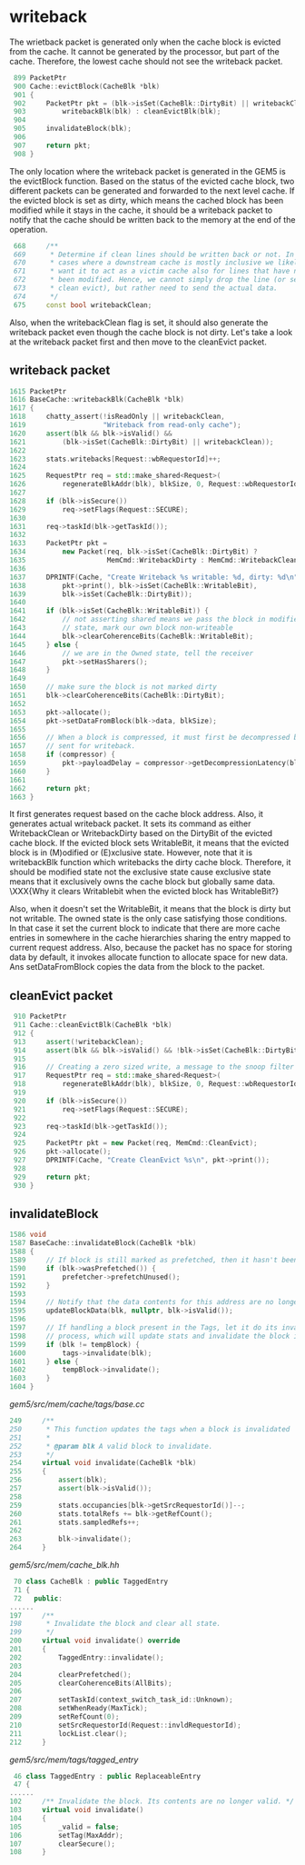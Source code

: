 # writeback
The wrietback packet is generated only when the cache block is evicted 
from the cache. It cannot be generated by the processor, 
but part of the cache. 
Therefore, the lowest cache should not see the writeback packet.

```cpp
 899 PacketPtr
 900 Cache::evictBlock(CacheBlk *blk)
 901 {
 902     PacketPtr pkt = (blk->isSet(CacheBlk::DirtyBit) || writebackClean) ?
 903         writebackBlk(blk) : cleanEvictBlk(blk);
 904 
 905     invalidateBlock(blk);
 906 
 907     return pkt;
 908 }
```

The only location where the writeback packet is generated 
in the GEM5 is the evictBlock function. 
Based on the status of the evicted cache block, 
two different packets can be generated and 
forwarded to the next level cache. 
If the evicted block is set as dirty,
which means the cached block has been modified while 
it stays in the cache, 
it should be a writeback packet to notify 
that the cache should be written back to the memory at the end of the operation. 

```cpp
 668     /** 
 669      * Determine if clean lines should be written back or not. In
 670      * cases where a downstream cache is mostly inclusive we likely
 671      * want it to act as a victim cache also for lines that have not
 672      * been modified. Hence, we cannot simply drop the line (or send a
 673      * clean evict), but rather need to send the actual data.
 674      */
 675     const bool writebackClean;
```
Also, when the writebackClean flag is set,
it should also generate the writeback packet
even though the cache block is not dirty.
Let's take a look at the writeback packet first
and then move to the cleanEvict packet. 

## writeback packet
```cpp
1615 PacketPtr
1616 BaseCache::writebackBlk(CacheBlk *blk)
1617 {
1618     chatty_assert(!isReadOnly || writebackClean,
1619                   "Writeback from read-only cache");
1620     assert(blk && blk->isValid() &&
1621         (blk->isSet(CacheBlk::DirtyBit) || writebackClean));
1622 
1623     stats.writebacks[Request::wbRequestorId]++;
1624 
1625     RequestPtr req = std::make_shared<Request>(
1626         regenerateBlkAddr(blk), blkSize, 0, Request::wbRequestorId);
1627 
1628     if (blk->isSecure())
1629         req->setFlags(Request::SECURE);
1630 
1631     req->taskId(blk->getTaskId());
1632 
1633     PacketPtr pkt =
1634         new Packet(req, blk->isSet(CacheBlk::DirtyBit) ?
1635                    MemCmd::WritebackDirty : MemCmd::WritebackClean);
1636 
1637     DPRINTF(Cache, "Create Writeback %s writable: %d, dirty: %d\n",
1638         pkt->print(), blk->isSet(CacheBlk::WritableBit),
1639         blk->isSet(CacheBlk::DirtyBit));
1640 
1641     if (blk->isSet(CacheBlk::WritableBit)) {
1642         // not asserting shared means we pass the block in modified
1643         // state, mark our own block non-writeable
1644         blk->clearCoherenceBits(CacheBlk::WritableBit);
1645     } else {
1646         // we are in the Owned state, tell the receiver
1647         pkt->setHasSharers();
1648     }
1649 
1650     // make sure the block is not marked dirty
1651     blk->clearCoherenceBits(CacheBlk::DirtyBit);
1652 
1653     pkt->allocate();
1654     pkt->setDataFromBlock(blk->data, blkSize);
1655 
1656     // When a block is compressed, it must first be decompressed before being
1657     // sent for writeback.
1658     if (compressor) {
1659         pkt->payloadDelay = compressor->getDecompressionLatency(blk);
1660     }
1661 
1662     return pkt;
1663 }
```

It first generates request based on the cache block address. 
Also, it generates actual writeback packet.
It sets its command as either WritebackClean or WritebackDirty 
based on the DirtyBit of the evicted cache block. 
If the evicted block sets WritableBit, 
it means that the evicted block is in (M)odified or (E)xclusive state.
However, note that it is writebackBlk function which 
writebacks the dirty cache block. 
Therefore, it should be modified state not the exclusive state
cause exclusive state means that it exclusively owns the cache block but 
globally same data. 
\XXX{Why it clears Writablebit when the evicted block has WritableBit?}

Also, when it doesn't set the WritableBit, 
it means that the block is dirty but not writable. 
The owned state is the only case satisfying those conditions. 
In that case it set the current block to indicate that 
there are more cache entries in somewhere in the cache hierarchies 
sharing the entry mapped to current request address. 
Also, because the packet has no space for storing data by default,
it invokes allocate function to allocate space for new data.
Ans setDataFromBlock copies the data from the block to the packet. 



## cleanEvict packet 
```cpp
 910 PacketPtr
 911 Cache::cleanEvictBlk(CacheBlk *blk)
 912 {
 913     assert(!writebackClean);
 914     assert(blk && blk->isValid() && !blk->isSet(CacheBlk::DirtyBit));
 915 
 916     // Creating a zero sized write, a message to the snoop filter
 917     RequestPtr req = std::make_shared<Request>(
 918         regenerateBlkAddr(blk), blkSize, 0, Request::wbRequestorId);
 919 
 920     if (blk->isSecure())
 921         req->setFlags(Request::SECURE);
 922 
 923     req->taskId(blk->getTaskId());
 924 
 925     PacketPtr pkt = new Packet(req, MemCmd::CleanEvict);
 926     pkt->allocate();
 927     DPRINTF(Cache, "Create CleanEvict %s\n", pkt->print());
 928 
 929     return pkt;
 930 }

```

## invalidateBlock
```cpp
1586 void
1587 BaseCache::invalidateBlock(CacheBlk *blk)
1588 {
1589     // If block is still marked as prefetched, then it hasn't been used
1590     if (blk->wasPrefetched()) {
1591         prefetcher->prefetchUnused();
1592     }
1593 
1594     // Notify that the data contents for this address are no longer present
1595     updateBlockData(blk, nullptr, blk->isValid());
1596 
1597     // If handling a block present in the Tags, let it do its invalidation
1598     // process, which will update stats and invalidate the block itself
1599     if (blk != tempBlock) {
1600         tags->invalidate(blk);
1601     } else {
1602         tempBlock->invalidate();
1603     }
1604 }
```

*gem5/src/mem/cache/tags/base.cc*
```cpp
249     /**
250      * This function updates the tags when a block is invalidated
251      *
252      * @param blk A valid block to invalidate.
253      */
254     virtual void invalidate(CacheBlk *blk)
255     {
256         assert(blk);
257         assert(blk->isValid());
258
259         stats.occupancies[blk->getSrcRequestorId()]--;
260         stats.totalRefs += blk->getRefCount();
261         stats.sampledRefs++;
262
263         blk->invalidate();
264     }
```

*gem5/src/mem/cache_blk.hh*
```cpp
 70 class CacheBlk : public TaggedEntry
 71 {
 72   public:
......
197     /**
198      * Invalidate the block and clear all state.
199      */
200     virtual void invalidate() override
201     {
202         TaggedEntry::invalidate();
203
204         clearPrefetched();
205         clearCoherenceBits(AllBits);
206
207         setTaskId(context_switch_task_id::Unknown);
208         setWhenReady(MaxTick);
209         setRefCount(0);
210         setSrcRequestorId(Request::invldRequestorId);
211         lockList.clear();
212     }
```


*gem5/src/mem/tags/tagged_entry*
```cpp
 46 class TaggedEntry : public ReplaceableEntry
 47 {
......
102     /** Invalidate the block. Its contents are no longer valid. */
103     virtual void invalidate()
104     {
105         _valid = false;
106         setTag(MaxAddr);
107         clearSecure();
108     }
```

